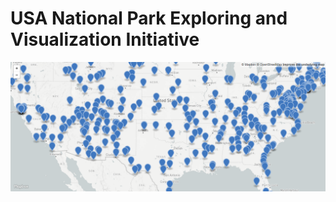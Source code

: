 # USA National Park Exploring and Visualization Initiative

[![screenshot](https://github.com/ampacheco/data-visualization/blob/main/img/map-preview.png)]()
